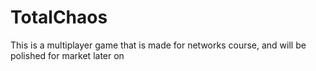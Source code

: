 # TotalChaos
This is a multiplayer game that is made for networks course, and will be polished for market later on
